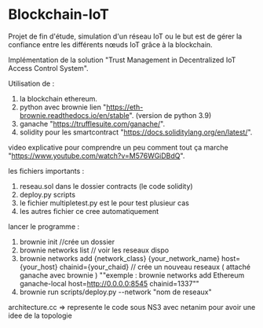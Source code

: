 # Blockchain-IoT
Projet de fin d'étude, simulation d'un réseau IoT ou le but est de gérer la confiance entre les différents nœuds IoT grâce à la blockchain.

Implémentation de la solution "Trust Management in Decentralized IoT Access Control System".


Utilisation de :
1) la blockchain ethereum.
2) python avec brownie lien "https://eth-brownie.readthedocs.io/en/stable".   (version de python 3.9)
3) ganache "https://trufflesuite.com/ganache/".
4) solidity pour les smartcontract "https://docs.soliditylang.org/en/latest/".

video explicative pour comprendre un peu comment tout ça marche "https://www.youtube.com/watch?v=M576WGiDBdQ".


les fichiers importants : 
1) reseau.sol dans le dossier contracts (le code solidity)
2) deploy.py scripts
3) le fichier multipletest.py est le pour test plusieur cas 
4) les autres fichier ce cree automatiquement


lancer le programme : 

1) brownie init //crée un dossier
2) brownie networks list // voir les reseaux dispo
3) brownie networks add {network_class} {your_network_name} host={your_host} chainid={your_chaid}  // crée un nouveau reseaux ( attaché ganache avec brownie )
  ""exemple : brownie networks add Ethereum ganache-local host=http://0.0.0.0:8545 chainid=1337""
4) brownie run scripts/deploy.py --network "nom de reseaux"


architecture.cc => represente le code sous NS3 avec netanim pour avoir une idee de la topologie

